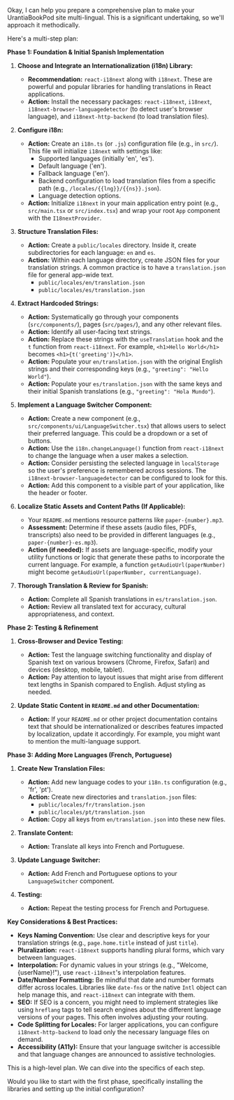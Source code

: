 
Okay, I can help you prepare a comprehensive plan to make your UrantiaBookPod site multi-lingual. This is a significant undertaking, so we'll approach it methodically.

Here's a multi-step plan:

**Phase 1: Foundation & Initial Spanish Implementation**

1.  **Choose and Integrate an Internationalization (i18n) Library:**
    *   **Recommendation:** `react-i18next` along with `i18next`. These are powerful and popular libraries for handling translations in React applications.
    *   **Action:** Install the necessary packages: `react-i18next`, `i18next`, `i18next-browser-languagedetector` (to detect user's browser language), and `i18next-http-backend` (to load translation files).

2.  **Configure i18n:**
    *   **Action:** Create an `i18n.ts` (or `.js`) configuration file (e.g., in `src/`). This file will initialize `i18next` with settings like:
        *   Supported languages (initially 'en', 'es').
        *   Default language ('en').
        *   Fallback language ('en').
        *   Backend configuration to load translation files from a specific path (e.g., `/locales/{{lng}}/{{ns}}.json`).
        *   Language detection options.
    *   **Action:** Initialize `i18next` in your main application entry point (e.g., `src/main.tsx` or `src/index.tsx`) and wrap your root `App` component with the `I18nextProvider`.

3.  **Structure Translation Files:**
    *   **Action:** Create a `public/locales` directory. Inside it, create subdirectories for each language: `en` and `es`.
    *   **Action:** Within each language directory, create JSON files for your translation strings. A common practice is to have a `translation.json` file for general app-wide text.
        *   `public/locales/en/translation.json`
        *   `public/locales/es/translation.json`

4.  **Extract Hardcoded Strings:**
    *   **Action:** Systematically go through your components (`src/components/`), pages (`src/pages/`), and any other relevant files.
    *   **Action:** Identify all user-facing text strings.
    *   **Action:** Replace these strings with the `useTranslation` hook and the `t` function from `react-i18next`. For example, `<h1>Hello World</h1>` becomes `<h1>{t('greeting')}</h1>`.
    *   **Action:** Populate your `en/translation.json` with the original English strings and their corresponding keys (e.g., `"greeting": "Hello World"`).
    *   **Action:** Populate your `es/translation.json` with the same keys and their initial Spanish translations (e.g., `"greeting": "Hola Mundo"`).

5.  **Implement a Language Switcher Component:**
    *   **Action:** Create a new component (e.g., `src/components/ui/LanguageSwitcher.tsx`) that allows users to select their preferred language. This could be a dropdown or a set of buttons.
    *   **Action:** Use the `i18n.changeLanguage()` function from `react-i18next` to change the language when a user makes a selection.
    *   **Action:** Consider persisting the selected language in `localStorage` so the user's preference is remembered across sessions. The `i18next-browser-languagedetector` can be configured to look for this.
    *   **Action:** Add this component to a visible part of your application, like the header or footer.

6.  **Localize Static Assets and Content Paths (If Applicable):**
    *   Your `README.md` mentions resource patterns like `paper-{number}.mp3`.
    *   **Assessment:** Determine if these assets (audio files, PDFs, transcripts) also need to be provided in different languages (e.g., `paper-{number}-es.mp3`).
    *   **Action (if needed):** If assets are language-specific, modify your utility functions or logic that generate these paths to incorporate the current language. For example, a function `getAudioUrl(paperNumber)` might become `getAudioUrl(paperNumber, currentLanguage)`.

7.  **Thorough Translation & Review for Spanish:**
    *   **Action:** Complete all Spanish translations in `es/translation.json`.
    *   **Action:** Review all translated text for accuracy, cultural appropriateness, and context.

**Phase 2: Testing & Refinement**

1.  **Cross-Browser and Device Testing:**
    *   **Action:** Test the language switching functionality and display of Spanish text on various browsers (Chrome, Firefox, Safari) and devices (desktop, mobile, tablet).
    *   **Action:** Pay attention to layout issues that might arise from different text lengths in Spanish compared to English. Adjust styling as needed.

2.  **Update Static Content in `README.md` and other Documentation:**
    *   **Action:** If your `README.md` or other project documentation contains text that should be internationalized or describes features impacted by localization, update it accordingly. For example, you might want to mention the multi-language support.

**Phase 3: Adding More Languages (French, Portuguese)**

1.  **Create New Translation Files:**
    *   **Action:** Add new language codes to your `i18n.ts` configuration (e.g., 'fr', 'pt').
    *   **Action:** Create new directories and `translation.json` files:
        *   `public/locales/fr/translation.json`
        *   `public/locales/pt/translation.json`
    *   **Action:** Copy all keys from `en/translation.json` into these new files.

2.  **Translate Content:**
    *   **Action:** Translate all keys into French and Portuguese.

3.  **Update Language Switcher:**
    *   **Action:** Add French and Portuguese options to your `LanguageSwitcher` component.

4.  **Testing:**
    *   **Action:** Repeat the testing process for French and Portuguese.

**Key Considerations & Best Practices:**

*   **Keys Naming Convention:** Use clear and descriptive keys for your translation strings (e.g., `page.home.title` instead of just `title`).
*   **Pluralization:** `react-i18next` supports handling plural forms, which vary between languages.
*   **Interpolation:** For dynamic values in your strings (e.g., "Welcome, {userName}!"), use `react-i18next`'s interpolation features.
*   **Date/Number Formatting:** Be mindful that date and number formats differ across locales. Libraries like `date-fns` or the native `Intl` object can help manage this, and `react-i18next` can integrate with them.
*   **SEO:** If SEO is a concern, you might need to implement strategies like using `hreflang` tags to tell search engines about the different language versions of your pages. This often involves adjusting your routing.
*   **Code Splitting for Locales:** For larger applications, you can configure `i18next-http-backend` to load only the necessary language files on demand.
*   **Accessibility (A11y):** Ensure that your language switcher is accessible and that language changes are announced to assistive technologies.

This is a high-level plan. We can dive into the specifics of each step.

Would you like to start with the first phase, specifically installing the libraries and setting up the initial configuration?
